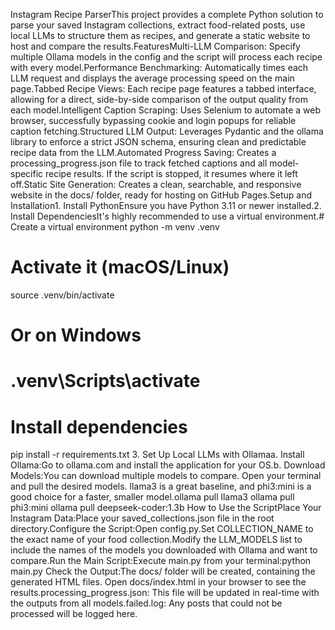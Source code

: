 Instagram Recipe ParserThis project provides a complete Python solution to parse your saved Instagram collections, extract food-related posts, use local LLMs to structure them as recipes, and generate a static website to host and compare the results.FeaturesMulti-LLM Comparison: Specify multiple Ollama models in the config and the script will process each recipe with every model.Performance Benchmarking: Automatically times each LLM request and displays the average processing speed on the main page.Tabbed Recipe Views: Each recipe page features a tabbed interface, allowing for a direct, side-by-side comparison of the output quality from each model.Intelligent Caption Scraping: Uses Selenium to automate a web browser, successfully bypassing cookie and login popups for reliable caption fetching.Structured LLM Output: Leverages Pydantic and the ollama library to enforce a strict JSON schema, ensuring clean and predictable recipe data from the LLM.Automated Progress Saving: Creates a processing_progress.json file to track fetched captions and all model-specific recipe results. If the script is stopped, it resumes where it left off.Static Site Generation: Creates a clean, searchable, and responsive website in the docs/ folder, ready for hosting on GitHub Pages.Setup and Installation1. Install PythonEnsure you have Python 3.11 or newer installed.2. Install DependenciesIt's highly recommended to use a virtual environment.# Create a virtual environment
python -m venv .venv
# Activate it (macOS/Linux)
source .venv/bin/activate
# Or on Windows
# .venv\Scripts\activate

# Install dependencies
pip install -r requirements.txt
3. Set Up Local LLMs with Ollamaa. Install Ollama:Go to ollama.com and install the application for your OS.b. Download Models:You can download multiple models to compare. Open your terminal and pull the desired models. llama3 is a great baseline, and phi3:mini is a good choice for a faster, smaller model.ollama pull llama3
ollama pull phi3:mini
ollama pull deepseek-coder:1.3b
How to Use the ScriptPlace Your Instagram Data:Place your saved_collections.json file in the root directory.Configure the Script:Open config.py.Set COLLECTION_NAME to the exact name of your food collection.Modify the LLM_MODELS list to include the names of the models you downloaded with Ollama and want to compare.Run the Main Script:Execute main.py from your terminal:python main.py
Check the Output:The docs/ folder will be created, containing the generated HTML files. Open docs/index.html in your browser to see the results.processing_progress.json: This file will be updated in real-time with the outputs from all models.failed.log: Any posts that could not be processed will be logged here.